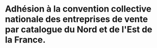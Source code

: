 # Adhésion à la convention collective nationale des entreprises de vente par catalogue du Nord et de l'Est de la France.

